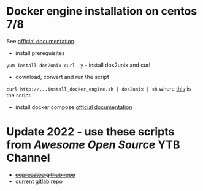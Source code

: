 # Docker engine installation on centos 7/8

See [official documentation](https://docs.docker.com/engine/install/centos/).


- install prerequisites

`yum install dos2unix curl -y` - install dos2unix and curl

- download, convert and run the script

`curl http://...install_docker_engine.sh | dos2unix | sh` where [this](install_docker_engine.sh) is the script. 

- install docker compose [official documentation](https://docs.docker.com/compose/install/)
  

# Update 2022 - use these scripts from _Awesome Open Source_ YTB Channel

- ~~[deprecated github repo](https://github.com/bmcgonag/docker_installs)~~
- [current gitlab repo](https://gitlab.com/bmcgonag/docker_installs)
